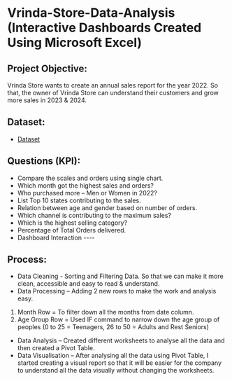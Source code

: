 # Vrinda-Store-Data-Analysis (Interactive Dashboards Created Using Microsoft Excel)

## Project Objective:
Vrinda Store wants to create an annual sales report for the year 2022. So that, the owner of Vrinda Store can understand their customers and grow more sales in 2023 & 2024.

## Dataset:
- <a href="https://github.com/shivanshgupta01/vrinda-store-analysis-excel/blob/main/Vrinda%20Store%20Data%20Analysis.xlsx">Dataset</a>

## Questions (KPI):
- Compare the scales and orders using single chart.
- Which month got the highest sales and orders?
- Who purchased more – Men or Women in 2022?
- List Top 10 states contributing to the sales.
- Relation between age and gender based on number of orders.
- Which channel is contributing to the maximum sales?
- Which is the highest selling category?
- Percentage of Total Orders delivered.
- Dashboard Interaction ----

## Process:
- Data Cleaning - Sorting and Filtering Data. So that we can make it more clean, accessible and easy to read & understand.
- Data Processing – Adding 2 new rows to make the work and analysis easy. 
1.	Month Row = To filter down all the months from date column.
2.	Age Group Row = Used IF command to narrow down the age group of peoples (0 to 25 = Teenagers, 
26 to 50 = Adults and Rest Seniors)

- Data Analysis – Created different worksheets to analyse all the data and then created a Pivot Table.
- Data Visualisation – After analysing all the data using Pivot Table, I started creating a visual report so that it will be easier for the company to understand all the data visually without changing the worksheets.
